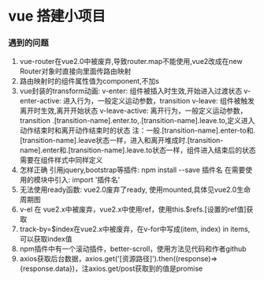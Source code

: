 # vue 搭建小项目

### 遇到的问题
1. vue-router在vue2.0中被废弃,导致router.map不能使用,vue2改成在new Router对象时直接向里面传路由映射
2. 路由映射时的组件属性值为component,不加s
3. vue封装的transform动画: v-enter: 组件被插入时生效,开始进入过渡状态
						   v-enter-active: 进入行为，一般定义运动参数，transition
						   v-leave: 组件被触发离开时生效,离开开始状态
						   v-leave-active: 离开行为，一般定义运动参数，transition
                           .[transition-name].enter.to,.[transition-name].leave.to,定义进入动作结束时和离开动作结束时的状态
                           注：一般.[transition-name].enter-to和.[transition-name].leave状态一样，进入和离开堆成时.[transition-name].enter和.[transition-name].leave.to状态一样，组件进入结束后的状态需要在组件样式中同样定义
4. 怎样正确 引用jquery,bootstrap等插件:
   npm install --save 插件名
   在需要使用的模块中引入: import '插件名'
5. 无法使用ready函数:
   vue2.0废弃了ready, 使用mounted,具体见vue2.0生命周期图
6. v-el 在 vue2.x中被废弃，vue2.x中使用ref，使用this.$refs.[设置的ref值]获取
7. track-by=$index在vue2.x中被废弃，在v-for中写成(item, index) in items,可以获取index值
8. npm插件中有一个滚动插件，better-scroll，使用方法见代码和作者github
9. axios获取后台数据，axios.get('[资源路径]').then((response)=>{response.data})，注axios.get/post获取到的值是promise

### 
